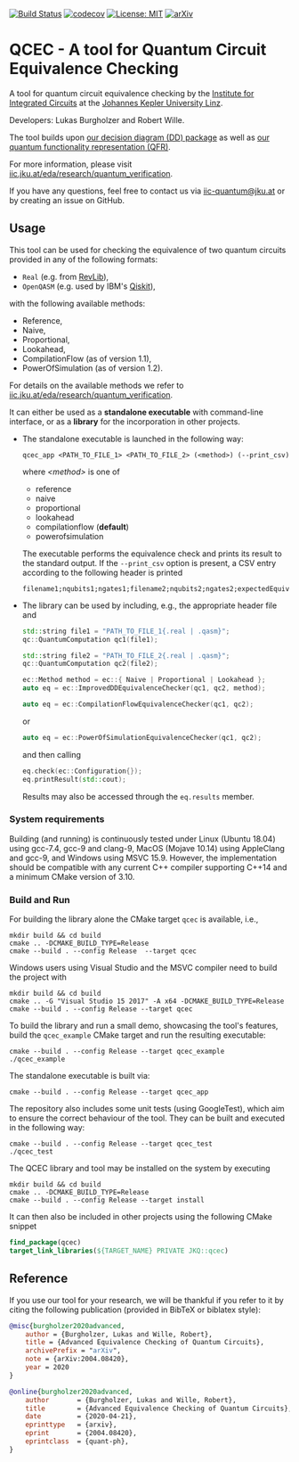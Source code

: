 [![Build Status](https://travis-ci.com/iic-jku/qcec.svg?branch=master)](https://travis-ci.com/iic-jku/qcec)
[![codecov](https://codecov.io/gh/iic-jku/qcec/branch/master/graph/badge.svg)](https://codecov.io/gh/iic-jku/qcec)
[![License: MIT](https://img.shields.io/badge/License-MIT-yellow.svg)](https://opensource.org/licenses/MIT)
[![arXiv](https://img.shields.io/static/v1?label=arXiv&message=2004.08420&color=inactive)](https://arxiv.org/abs/2004.08420) 

# QCEC - A tool for **Q**uantum **C**ircuit **E**quivalence **C**hecking

A tool for quantum circuit equivalence checking by the [Institute for Integrated Circuits](http://iic.jku.at/eda/) at the [Johannes Kepler University Linz](https://jku.at).

Developers: Lukas Burgholzer and Robert Wille.

The tool builds upon [our decision diagram (DD) package](https://github.com/iic-jku/dd_package.git) as well as [our quantum functionality representation (QFR)](https://github.com/iic-jku/qfr.git).

For more information, please visit [iic.jku.at/eda/research/quantum_verification](http://iic.jku.at/eda/research/quantum_verification).

If you have any questions, feel free to contact us via [iic-quantum@jku.at](mailto:iic-quantum@jku.at) or by creating an issue on GitHub.

## Usage

This tool can be used for checking the equivalence of two quantum circuits provided in any of the following formats:
* `Real` (e.g. from [RevLib](http://revlib.org)),
* `OpenQASM` (e.g. used by IBM's [Qiskit](https://github.com/Qiskit/qiskit)),

with the following available methods:
   - Reference,
   - Naive,
   - Proportional,
   - Lookahead,
   - CompilationFlow (as of version 1.1),
   - PowerOfSimulation (as of version 1.2).

For details on the available methods we refer to [iic.jku.at/eda/research/quantum_verification](http://iic.jku.at/eda/research/quantum_verification).

It can either be used as a **standalone executable** with command-line interface, or as a **library** for the incorporation in other projects.
- The standalone executable is launched in the following way:
    ```commandline
    qcec_app <PATH_TO_FILE_1> <PATH_TO_FILE_2> (<method>) (--print_csv)
    ```
  where *\<method\>* is one of
   - reference
   - naive
   - proportional 
   - lookahead 
   - compilationflow (**default**)
   - powerofsimulation
   
   The executable performs the equivalence check and prints its result to the standard output. If the `--print_csv` option is present, a CSV entry according to the following header is printed
   
    ```csv
    filename1;nqubits1;ngates1;filename2;nqubits2;ngates2;expectedEquivalent;equivalent;method;time;maxActive;nsims
    ```
   
- The library can be used by including, e.g., the appropriate header file and
    ```c++
    std::string file1 = "PATH_TO_FILE_1{.real | .qasm}";
    qc::QuantumComputation qc1(file1);
    
    std::string file2 = "PATH_TO_FILE_2{.real | .qasm}";
    qc::QuantumComputation qc2(file2);
    
    ec::Method method = ec::{ Naive | Proportional | Lookahead };
    auto eq = ec::ImprovedDDEquivalenceChecker(qc1, qc2, method);
    ```
  ```c++ 
  auto eq = ec::CompilationFlowEquivalenceChecker(qc1, qc2);
  ```
  or 
  ```c++ 
  auto eq = ec::PowerOfSimulationEquivalenceChecker(qc1, qc2);
  ```
  and then calling
  ```c++
  eq.check(ec::Configuration{});
  eq.printResult(std::cout);
  ```
    Results may also be accessed through the ```eq.results``` member.

### System requirements

Building (and running) is continuously tested under Linux (Ubuntu 18.04) using gcc-7.4, gcc-9 and clang-9, MacOS (Mojave 10.14) using AppleClang and gcc-9, and Windows using MSVC 15.9. 
However, the implementation should be compatible with any current C++ compiler supporting C++14 and a minimum CMake version of 3.10.

### Build and Run
For building the library alone the CMake target `qcec` is available, i.e.,
```commandline
mkdir build && cd build
cmake .. -DCMAKE_BUILD_TYPE=Release
cmake --build . --config Release  --target qcec
```

Windows users using Visual Studio and the MSVC compiler need to build the project with
```commandline
mkdir build && cd build
cmake .. -G "Visual Studio 15 2017" -A x64 -DCMAKE_BUILD_TYPE=Release
cmake --build . --config Release --target qcec
```

To build the library and run a small demo, showcasing the tool's features, build the `qcec_example` CMake target and run the resulting executable:

```commandline
cmake --build . --config Release --target qcec_example
./qcec_example
```

The standalone executable is built via:

```commandline 
cmake --build . --config Release --target qcec_app
```

The repository also includes some unit tests (using GoogleTest), which aim to ensure the correct behaviour of the tool. They can be built and executed in the following way:
```commandline
cmake --build . --config Release --target qcec_test
./qcec_test
```

The QCEC library and tool may be installed on the system by executing

```commandline
mkdir build && cd build
cmake .. -DCMAKE_BUILD_TYPE=Release
cmake --build . --config Release --target install
```

It can then also be included in other projects using the following CMake snippet

```cmake
find_package(qcec)
target_link_libraries(${TARGET_NAME} PRIVATE JKQ::qcec)
```

## Reference

If you use our tool for your research, we will be thankful if you refer to it by citing the following publication (provided in BibTeX or biblatex style):

```bibtex
@misc{burgholzer2020advanced,
    author = {Burgholzer, Lukas and Wille, Robert},
    title = {Advanced Equivalence Checking of Quantum Circuits},
    archivePrefix = "arXiv", 
    note = {arXiv:2004.08420},
    year = 2020
}
```

```bibtex 
@online{burgholzer2020advanced,
    author       = {Burgholzer, Lukas and Wille, Robert},
    title        = {Advanced Equivalence Checking of Quantum Circuits},
    date         = {2020-04-21},
    eprinttype   = {arxiv},
    eprint       = {2004.08420},
    eprintclass  = {quant-ph},
}
```
